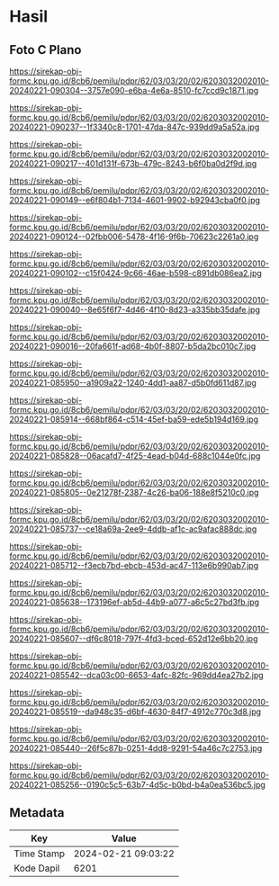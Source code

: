 # Hasil

## Foto C Plano

https://sirekap-obj-formc.kpu.go.id/8cb6/pemilu/pdpr/62/03/03/20/02/6203032002010-20240221-090304--3757e090-e6ba-4e6a-8510-fc7ccd9c1871.jpg

https://sirekap-obj-formc.kpu.go.id/8cb6/pemilu/pdpr/62/03/03/20/02/6203032002010-20240221-090237--1f3340c8-1701-47da-847c-939dd9a5a52a.jpg

https://sirekap-obj-formc.kpu.go.id/8cb6/pemilu/pdpr/62/03/03/20/02/6203032002010-20240221-090217--401d131f-673b-479c-8243-b6f0ba0d2f9d.jpg

https://sirekap-obj-formc.kpu.go.id/8cb6/pemilu/pdpr/62/03/03/20/02/6203032002010-20240221-090149--e6f804b1-7134-4601-9902-b92943cba0f0.jpg

https://sirekap-obj-formc.kpu.go.id/8cb6/pemilu/pdpr/62/03/03/20/02/6203032002010-20240221-090124--02fbb006-5478-4f16-9f6b-70623c2261a0.jpg

https://sirekap-obj-formc.kpu.go.id/8cb6/pemilu/pdpr/62/03/03/20/02/6203032002010-20240221-090102--c15f0424-9c66-46ae-b598-c891db086ea2.jpg

https://sirekap-obj-formc.kpu.go.id/8cb6/pemilu/pdpr/62/03/03/20/02/6203032002010-20240221-090040--8e65f6f7-4d46-4f10-8d23-a335bb35dafe.jpg

https://sirekap-obj-formc.kpu.go.id/8cb6/pemilu/pdpr/62/03/03/20/02/6203032002010-20240221-090016--20fa661f-ad68-4b0f-8807-b5da2bc010c7.jpg

https://sirekap-obj-formc.kpu.go.id/8cb6/pemilu/pdpr/62/03/03/20/02/6203032002010-20240221-085950--a1909a22-1240-4dd1-aa87-d5b0fd611d87.jpg

https://sirekap-obj-formc.kpu.go.id/8cb6/pemilu/pdpr/62/03/03/20/02/6203032002010-20240221-085914--668bf864-c514-45ef-ba59-ede5b194d169.jpg

https://sirekap-obj-formc.kpu.go.id/8cb6/pemilu/pdpr/62/03/03/20/02/6203032002010-20240221-085828--06acafd7-4f25-4ead-b04d-688c1044e0fc.jpg

https://sirekap-obj-formc.kpu.go.id/8cb6/pemilu/pdpr/62/03/03/20/02/6203032002010-20240221-085805--0e21278f-2387-4c26-ba06-188e8f5210c0.jpg

https://sirekap-obj-formc.kpu.go.id/8cb6/pemilu/pdpr/62/03/03/20/02/6203032002010-20240221-085737--ce18a69a-2ee9-4ddb-af1c-ac9afac888dc.jpg

https://sirekap-obj-formc.kpu.go.id/8cb6/pemilu/pdpr/62/03/03/20/02/6203032002010-20240221-085712--f3ecb7bd-ebcb-453d-ac47-113e6b990ab7.jpg

https://sirekap-obj-formc.kpu.go.id/8cb6/pemilu/pdpr/62/03/03/20/02/6203032002010-20240221-085638--173196ef-ab5d-44b9-a077-a6c5c27bd3fb.jpg

https://sirekap-obj-formc.kpu.go.id/8cb6/pemilu/pdpr/62/03/03/20/02/6203032002010-20240221-085607--df6c8018-797f-4fd3-bced-652d12e6bb20.jpg

https://sirekap-obj-formc.kpu.go.id/8cb6/pemilu/pdpr/62/03/03/20/02/6203032002010-20240221-085542--dca03c00-6653-4afc-82fc-969dd4ea27b2.jpg

https://sirekap-obj-formc.kpu.go.id/8cb6/pemilu/pdpr/62/03/03/20/02/6203032002010-20240221-085519--da948c35-d6bf-4630-84f7-4912c770c3d8.jpg

https://sirekap-obj-formc.kpu.go.id/8cb6/pemilu/pdpr/62/03/03/20/02/6203032002010-20240221-085440--26f5c87b-0251-4dd8-9291-54a46c7c2753.jpg

https://sirekap-obj-formc.kpu.go.id/8cb6/pemilu/pdpr/62/03/03/20/02/6203032002010-20240221-085256--0190c5c5-63b7-4d5c-b0bd-b4a0ea536bc5.jpg


## Metadata

| Key        | Value               |
| ---------- | ------------------- |
| Time Stamp | 2024-02-21 09:03:22 |
| Kode Dapil | 6201                |



